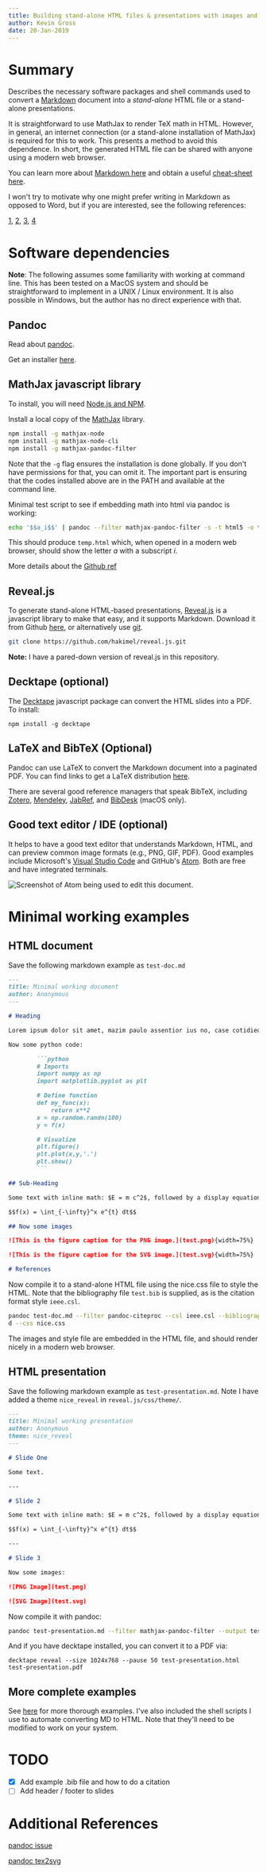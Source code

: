 ```yaml
---
title: Building stand-alone HTML files & presentations with images and math using pandoc, MathJax, and reveal.js
author: Kevin Gross
date: 20-Jan-2019
---
```


# Summary

Describes the necessary software packages and shell commands used to convert a [Markdown][1] document into a *stand-alone* HTML file or a stand-alone presentations.

It is straightforward to use MathJax to render TeX math in HTML. However, in general, an internet connection (or a stand-alone installation of MathJax) is required for this to work. This presents a method to avoid this dependence. In short, the generated HTML file can be shared with anyone using a modern web browser.

You can learn more about [Markdown here][2] and obtain a useful [cheat-sheet here][3].

[1]: https://en.wikipedia.org/wiki/Markdown
[2]: https://www.markdownguide.org
[3]: https://guides.github.com/pdfs/markdown-cheatsheet-online.pdf

I won't try to motivate why one might prefer writing in Markdown as opposed to Word, but if you are interested, see the following references:

[1](http://plain-text.co), [2](http://u.arizona.edu/~selisker/post/workflow/), [3](https://blog.kdheepak.com/writing-papers-with-markdown.html), [4](https://raphaelkabo.com/blog/posts/markdown-to-word/)

# Software dependencies

**Note**: The following assumes some familiarity with working at command line. This has been tested on a MacOS system and should be straightforward to implement in a UNIX / Linux environment. It is also possible in Windows, but the author has no direct experience with that.

## Pandoc

Read about [pandoc](https://pandoc.org).

Get an installer [here](https://github.com/jgm/pandoc/releases).

## MathJax javascript library

To install, you will need [Node.js and NPM](https://nodejs.org/en/).

Install a local copy of the [MathJax](https://www.mathjax.org) library.

```bash
npm install -g mathjax-node
npm install -g mathjax-node-cli
npm install -g mathjax-pandoc-filter
```

Note that the `-g` flag ensures the installation is done globally. If you don't have permissions for that, you can omit it. The important part is ensuring that the codes installed above are in the PATH and available at the command line.

Minimal test script to see if embedding math into html via pandoc is working:

```bash
echo '$$a_i$$' | pandoc --filter mathjax-pandoc-filter -s -t html5 -o temp.html
```

This should produce `temp.html` which, when opened in a modern web browser, should show the letter *a* with a subscript *i*.

More details about the [Github ref](https://github.com/lierdakil/mathjax-pandoc-filter)

## Reveal.js

To generate stand-alone HTML-based presentations, [Reveal.js](https://revealjs.com/) is a javascript library to make that easy, and it supports Markdown. Download it from Github [here][dl], or alternatively use [git](https://git-scm.com).

```bash
git clone https://github.com/hakimel/reveal.js.git
```

[dl]: https://github.com/hakimel/reveal.js/releases/

**Note:** I have a pared-down version of reveal.js in this repository.

## Decktape (optional)

The [Decktape][dt] javascript package can convert the HTML slides into a PDF. To install:

```
npm install -g decktape
```

[dt]: https://github.com/astefanutti/decktape

## LaTeX and BibTeX (Optional)

Pandoc can use LaTeX to convert the Markdown document into a paginated PDF. You can find links to get a LaTeX distribution [here](https://www.latex-project.org/get/#tex-distributions).

There are several good reference managers that speak BibTeX, including [Zotero][z], [Mendeley][m], [JabRef][j], and [BibDesk][b] (macOS only).

[z]: https://www.zotero.org
[m]: https://www.mendeley.com/
[j]: http://www.jabref.org
[b]: https://bibdesk.sourceforge.io

## Good text editor / IDE (optional)

It helps to have a good text editor that understands Markdown, HTML, and can preview common image formats (e.g., PNG, GIF, PDF). Good examples include Microsoft's [Visual Studio Code][vsc] and GitHub's [Atom](https://atom.io). Both are free and have integrated terminals.

![Screenshot of Atom being used to edit this document.](Editor.png)

[vsc]: https://code.visualstudio.com

# Minimal working examples

## HTML document

Save the following markdown example as `test-doc.md`

```markdown
---
title: Minimal working document
author: Anonymous
---

# Heading

Lorem ipsum dolor sit amet, mazim paulo assentior ius no, case cotidieque repudiandae ex sed. Munere nullam ei eum, fierent deleniti usu ut. Pro putant persius facilisi ea, nam ad aperiri consectetuer. At quem iusto mucius pro, eos in tantas adipisci. Eos mazim praesent eu, sea cu wisi insolens democritum. Veritus sapientem conclusionemque eam ne, ea ius dolores probatus recteque, ad nam amet enim nonumes [@MartinJA-2017].

Now some python code:

		```python
		# Imports
		import numpy as np
		import matplotlib.pyplot as plt

		# Define function
		def my_func(x):
			return x**2
		x = np.random.randn(100)
		y = f(x)

		# Visualize
		plt.figure()
		plt.plot(x,y,'.')
		plt.show()
		```

## Sub-Heading

Some text with inline math: $E = m c^2$, followed by a display equation.

$$f(x) = \int_{-\infty}^x e^{t} dt$$

## Now some images

![This is the figure caption for the PNG image.](test.png){width=75%}

![This is the figure caption for the SVG image.](test.svg){width=75%}

# References

```

Now compile it to a stand-alone HTML file using the nice.css file to style the HTML. Note that the bibliography file `test.bib` is supplied, as is the citation format style `ieee.csl`.

```bash
pandoc test-doc.md --filter pandoc-citeproc --csl ieee.csl --bibliography test.bib --filter mathjax-pandoc-filter --output test-doc.html --to html5 --from markdown --standalone --self-containe
d --css nice.css
```

The images and style file are embedded in the HTML file, and should render nicely in a modern web browser.

## HTML presentation

Save the following markdown example as `test-presentation.md`. Note I have added a theme `nice_reveal` in `reveal.js/css/theme/`.

```markdown
---
title: Minimal working presentation
author: Anonymous
theme: nice_reveal
---

# Slide One

Some text.

---

# Slide 2

Some text with inline math: $E = m c^2$, followed by a display equation.

$$f(x) = \int_{-\infty}^x e^{t} dt$$

---

# Slide 3

Now some images:

![PNG Image](test.png)

![SVG Image](test.svg)
```

Now compile it with pandoc:

```bash
pandoc test-presentation.md --filter mathjax-pandoc-filter --output test-presentation.html --to html5 --from markdown --standalone --self-contained -t revealjs -V revealjs-url=./reveal.js/
```

And if you have decktape installed, you can convert it to a PDF via:

```
decktape reveal --size 1024x768 --pause 50 test-presentation.html test-presentation.pdf
```

## More complete examples

See [here](./example/) for more thorough examples. I've also included the shell scripts I use to automate converting MD to HTML. Note that they'll need to be modified to work on your system.

# TODO
- [x] Add example .bib file and how to do a citation
- [ ] Add header / footer to slides

# Additional References

[pandoc issue](https://github.com/jgm/pandoc/issues/3153)

[pandoc tex2svg](https://github.com/jgm/pandoc-tex2svg)
